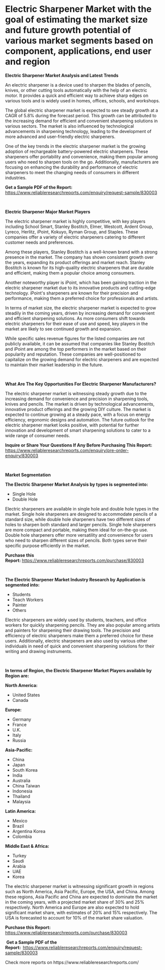 <p><h1>Electric Sharpener Market with the goal of estimating the market size and future growth potential of various market segments based on component, applications, end user and region</h1></p><p><strong>Electric Sharpener Market Analysis and Latest Trends</strong></p>
<p><p>An electric sharpener is a device used to sharpen the blades of pencils, knives, or other cutting tools automatically with the help of an electric motor. It provides a quick and efficient way to achieve sharp edges on various tools and is widely used in homes, offices, schools, and workshops.</p><p>The global electric sharpener market is expected to see steady growth at a CAGR of 5.8% during the forecast period. This growth can be attributed to the increasing demand for efficient and convenient sharpening solutions in various sectors. The market is also influenced by technological advancements in sharpening technology, leading to the development of more advanced and user-friendly electric sharpeners.</p><p>One of the key trends in the electric sharpener market is the growing adoption of rechargeable battery-powered electric sharpeners. These sharpeners offer portability and convenience, making them popular among users who need to sharpen tools on the go. Additionally, manufacturers are focusing on enhancing the durability and performance of electric sharpeners to meet the changing needs of consumers in different industries.</p></p>
<p><strong>Get a Sample PDF of the Report:&nbsp;</strong> <a href="https://www.reliableresearchreports.com/enquiry/request-sample/830003">https://www.reliableresearchreports.com/enquiry/request-sample/830003</a></p>
<p>&nbsp;</p>
<p><strong>Electric Sharpener Major Market Players</strong></p>
<p><p>The electric sharpener market is highly competitive, with key players including School Smart, Stanley Bostitch, Elmer, Westcott, Ardent Group, Lyreco, Herlitz, iPoint, Kokuyo, Ryman Group, and Staples. These companies offer a variety of electric sharpeners catering to different customer needs and preferences.</p><p>Among these players, Stanley Bostitch is a well-known brand with a strong presence in the market. The company has shown consistent growth over the years, expanding its product offerings and market reach. Stanley Bostitch is known for its high-quality electric sharpeners that are durable and efficient, making them a popular choice among consumers.</p><p>Another noteworthy player is iPoint, which has been gaining traction in the electric sharpener market due to its innovative products and cutting-edge technology. iPoint's sharpeners are known for their precision and performance, making them a preferred choice for professionals and artists.</p><p>In terms of market size, the electric sharpener market is expected to grow steadily in the coming years, driven by increasing demand for convenient and efficient sharpening solutions. As more consumers shift towards electric sharpeners for their ease of use and speed, key players in the market are likely to see continued growth and expansion.</p><p>While specific sales revenue figures for the listed companies are not publicly available, it can be assumed that companies like Stanley Bostitch and iPoint are among the top performers in the market based on their popularity and reputation. These companies are well-positioned to capitalize on the growing demand for electric sharpeners and are expected to maintain their market leadership in the future.</p></p>
<p>&nbsp;</p>
<p><strong>What Are The Key Opportunities For Electric Sharpener Manufacturers?</strong></p>
<p><p>The electric sharpener market is witnessing steady growth due to the increasing demand for convenience and precision in sharpening tools, knives and pencils. The market is driven by technological advancements, innovative product offerings and the growing DIY culture. The market is expected to continue growing at a steady pace, with a focus on energy efficiency, ergonomic designs and automation. The future outlook for the electric sharpener market looks positive, with potential for further innovation and development of smart sharpening solutions to cater to a wide range of consumer needs.</p></p>
<p><strong>Inquire or Share Your Questions If Any Before Purchasing This Report:</strong> <a href="https://www.reliableresearchreports.com/enquiry/pre-order-enquiry/830003">https://www.reliableresearchreports.com/enquiry/pre-order-enquiry/830003</a></p>
<p>&nbsp;</p>
<p><strong>Market Segmentation</strong></p>
<p><strong>The Electric Sharpener Market Analysis by types is segmented into:</strong></p>
<p><ul><li>Single Hole</li><li>Double Hole</li></ul></p>
<p><p>Electric sharpeners are available in single hole and double hole types in the market. Single hole sharpeners are designed to accommodate pencils of a standard size, while double hole sharpeners have two different sizes of holes to sharpen both standard and larger pencils. Single hole sharpeners are more compact and portable, making them ideal for on-the-go use. Double hole sharpeners offer more versatility and convenience for users who need to sharpen different sizes of pencils. Both types serve their specific purpose efficiently in the market.</p></p>
<p><strong>Purchase this Report:&nbsp;</strong><a href="https://www.reliableresearchreports.com/purchase/830003">https://www.reliableresearchreports.com/purchase/830003</a></p>
<p>&nbsp;</p>
<p><strong>The Electric Sharpener Market Industry Research by Application is segmented into:</strong></p>
<p><ul><li>Students</li><li>Teach Workers</li><li>Painter</li><li>Others</li></ul></p>
<p><p>Electric sharpeners are widely used by students, teachers, and office workers for quickly sharpening pencils. They are also popular among artists and painters for sharpening their drawing tools. The precision and efficiency of electric sharpeners make them a preferred choice for these users. Additionally, electric sharpeners are also used by various other individuals in need of quick and convenient sharpening solutions for their writing and drawing instruments.</p></p>
<p>&nbsp;</p>
<p><strong>In terms of Region, the Electric Sharpener Market Players available by Region are:</strong></p>
<p>
    <p> <strong> North America: </strong>
        <ul>
            <li>United States</li>
            <li>Canada</li>
        </ul>
        </p> 
    <p> <strong> Europe: </strong>
        <ul>
            <li>Germany</li>
            <li>France</li>
            <li>U.K.</li>
            <li>Italy</li>
            <li>Russia</li>
        </ul>
        </p> 
    <p> <strong> Asia-Pacific: </strong>
        <ul>
            <li>China</li>
            <li>Japan</li>
            <li>South Korea</li>
            <li>India</li>
            <li>Australia</li>
            <li>China Taiwan</li>
            <li>Indonesia</li>
            <li>Thailand</li>
            <li>Malaysia</li>
        </ul>
        </p> 
    <p> <strong> Latin America: </strong>
        <ul>
            <li>Mexico</li>
            <li>Brazil</li>
            <li>Argentina Korea</li>
            <li>Colombia</li>
        </ul>
        </p> 
    <p> <strong> Middle East & Africa: </strong>
        <ul>
            <li>Turkey</li>
            <li>Saudi</li>
            <li>Arabia</li>
            <li>UAE</li>
            <li>Korea</li>
        </ul>
    </p>
    </p>
<p><p>The electric sharpener market is witnessing significant growth in regions such as North America, Asia Pacific, Europe, the USA, and China. Among these regions, Asia Pacific and China are expected to dominate the market in the coming years, with a projected market share of 30% and 25% respectively. North America and Europe are also expected to hold significant market share, with estimates of 20% and 15% respectively. The USA is forecasted to account for 10% of the market share valuation.</p></p>
<p><strong>Purchase this Report: </strong><a href="https://www.reliableresearchreports.com/purchase/830003">https://www.reliableresearchreports.com/purchase/830003</a></p>
<p>&nbsp;<strong>Get a Sample PDF of the Report:&nbsp;&nbsp;</strong><a href="https://www.reliableresearchreports.com/enquiry/request-sample/830003">https://www.reliableresearchreports.com/enquiry/request-sample/830003</a></p>
<p><strong></strong></p>
<p>Check more reports on https://www.reliableresearchreports.com/</p>
